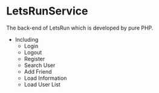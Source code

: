 # LetsRunService
The back-end of LetsRun which is developed by pure PHP.
* Including
    * Login
    * Logout
    * Register
    * Search User
    * Add Friend
    * Load Information
    * Load User List